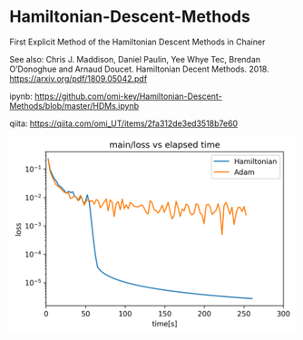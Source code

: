 # Hamiltonian-Descent-Methods
First Explicit Method of the Hamiltonian Descent Methods in Chainer

See also:
Chris J. Maddison, Daniel Paulin, Yee Whye Tec, Brendan O’Donoghue and Arnaud Doucet. Hamiltonian Decent Methods. 2018. https://arxiv.org/pdf/1809.05042.pdf

ipynb: https://github.com/omi-key/Hamiltonian-Descent-Methods/blob/master/HDMs.ipynb

qiita: https://qiita.com/omi_UT/items/2fa312de3ed3518b7e60

![graph](https://github.com/omi-key/Hamiltonian-Descent-Methods/blob/master/vstime_log.png?raw=true)
